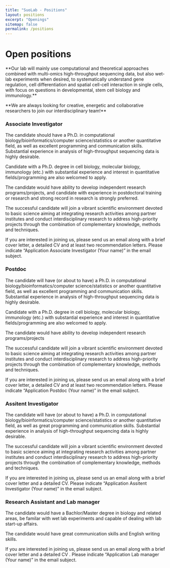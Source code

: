 ```yaml
---
title: "SuoLab - Positions"
layout: positions
excerpt: "Openings"
sitemap: false
permalink: /positions
---
```


# Open positions

<p>**Our lab will mainly use computational and theoretical approaches combined with multi-omics high-throughput sequencing data, but also wet-lab experiments when desired, to systematically understand gene regulation, cell differentiation and spatial cell-cell interaction in single cells, with focus on questions in developmental, stem cell biology and immunology.** </p>
<p>**We are always looking for creative, energetic and collaborative researchers to join our interdisciplinary team!**</p>


### Associate Investigator
<p>The candidate should have a Ph.D. in computational biology/bioinformatics/computer science/statistics or another quantitative field, as well as excellent programming and communication skills. Substantial experience in analysis of high-throughput sequencing data is highly desirable.</p>

<p>Candidate with a Ph.D. degree in cell biology, molecular biology, immunology (etc.) with substantial experience and interest in quantitative fields/programming are also welcomed to apply.</p>

<p>The candidate would have ability to develop independent research programs/projects, and candidate with experience in postdoctoral training or research and strong record in research is strongly preferred.</p>

<p>The successful candidate will join a vibrant scientific environment devoted to basic science aiming at integrating research activities among partner institutes and conduct interdisciplinary research to address high-priority projects through the combination of complementary knowledge, methods and techniques.</p>

<p>If you are interested in joining us, please send us an email along with a brief cover letter, a detailed CV and at least two recommendation letters. Please indicate “Application Associate Investigator (Your name)” in the email subject.</p>

### Postdoc
<p>The candidate will have (or about to have) a Ph.D. in computational biology/bioinformatics/computer science/statistics or another quantitative field, as well as excellent programming and communication skills. Substantial experience in analysis of high-throughput sequencing data is highly desirable.</p>

<p>Candidate with a Ph.D. degree in cell biology, molecular biology, immunology (etc.) with substantial experience and interest in quantitative fields/programming are also welcomed to apply.</p>

<p>The candidate would have ability to develop independent research programs/projects</p>

<p>The successful candidate will join a vibrant scientific environment devoted to basic science aiming at integrating research activities among partner institutes and conduct interdisciplinary research to address high-priority projects through the combination of complementary knowledge, methods and techniques.</p>

<p>If you are interested in joining us, please send us an email along with a brief cover letter, a detailed CV and at least two recommendation letters. Please indicate “Application Postdoc (Your name)” in the email subject.</p>

### Assitent Investigator
<p>The candidate will have (or about to have) a Ph.D. in computational biology/bioinformatics/computer science/statistics or another quantitative field, as well as great programming and communication skills. Substantial experience in analysis of high-throughput sequencing data is highly desirable.</p>

<p>The successful candidate will join a vibrant scientific environment devoted to basic science aiming at integrating research activities among partner institutes and conduct interdisciplinary research to address high-priority projects through the combination of complementary knowledge, methods and techniques.</p>

<p>If you are interested in joining us, please send us an email along with a brief cover letter and a detailed CV. Please indicate “Application Assitent Investigator (Your name)” in the email subject.</p>

### Research Assistant and Lab manager
<p>The candidate would have a Bachlor/Master degree in biology and related areas, be familar with wet lab experiments and capable of dealing with lab start-up affairs.</p>
<p>The candidate would have great communication skills and English writing skills.</p>

<p>If you are interested in joining us, please send us an email along with a brief cover letter and a detailed CV . Please indicate “Application Lab manager (Your name)” in the email subject.</p>

<!-- <figure>
<img src="{{ site.url }}{{ site.baseurl }}/images/picpic/Gallery/DSC_0696.jpg" width="95%">
</figure> -->